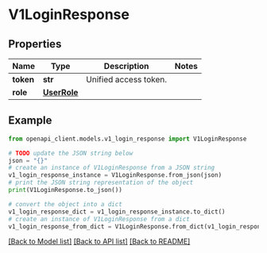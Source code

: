 # V1LoginResponse


## Properties

Name | Type | Description | Notes
------------ | ------------- | ------------- | -------------
**token** | **str** | Unified access token. | 
**role** | [**UserRole**](UserRole.md) |  | 

## Example

```python
from openapi_client.models.v1_login_response import V1LoginResponse

# TODO update the JSON string below
json = "{}"
# create an instance of V1LoginResponse from a JSON string
v1_login_response_instance = V1LoginResponse.from_json(json)
# print the JSON string representation of the object
print(V1LoginResponse.to_json())

# convert the object into a dict
v1_login_response_dict = v1_login_response_instance.to_dict()
# create an instance of V1LoginResponse from a dict
v1_login_response_from_dict = V1LoginResponse.from_dict(v1_login_response_dict)
```
[[Back to Model list]](../README.md#documentation-for-models) [[Back to API list]](../README.md#documentation-for-api-endpoints) [[Back to README]](../README.md)


